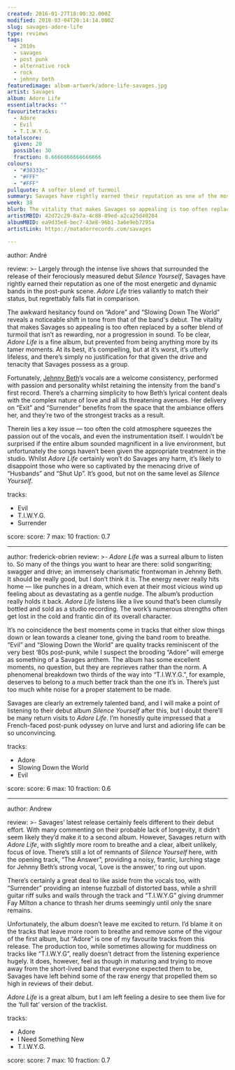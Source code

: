 ```yaml
---
created: 2016-01-27T18:00:32.000Z
modified: 2018-03-04T20:14:14.000Z
slug: savages-adore-life
type: reviews
tags:
  - 2010s
  - savages
  - post punk
  - alternative rock
  - rock
  - jehnny beth
featuredimage: album-artwork/adore-life-savages.jpg
artist: Savages
album: Adore Life
essentialtracks: ""
favouritetracks:
  - Adore
  - Evil
  - T.I.W.Y.G.
totalscore:
  given: 20
  possible: 30
  fraction: 0.6666666666666666
colours:
  - "#38333c"
  - "#FFF"
  - "#FFF"
pullquote: A softer blend of turmoil
summary: Savages have rightly earned their reputation as one of the most energetic and dynamic bands in the post-punk scene. Adore Life tries valiantly to match their status, but regrettably falls flat in comparison.
week: 38
blurb: The vitality that makes Savages so appealing is too often replaced by a softer blend of turmoil that isn’t as rewarding, nor a progression in sound.
artistMBID: 42d72c29-8a7a-4c88-89ed-a2ca25d40284
albumMBID: ea9d35e8-bec7-43e8-96b1-3a6e9eb7295a
artistLink: https://matadorrecords.com/savages

---
```


author: André

review: >-
  Largely through the intense live shows that surrounded the release of their ferociously measured debut *Silence Yourself*, Savages have rightly earned their reputation as one of the most energetic and dynamic bands in the post-punk scene. *Adore Life* tries valiantly to match their status, but regrettably falls flat in comparison. 
  
  The awkward hesitancy found on “Adore” and “Slowing Down The World” reveals a noticeable shift in tone from that of the band's debut. The vitality that makes Savages so appealing is too often replaced by a softer blend of turmoil that isn’t as rewarding, nor a progression in sound. To be clear, *Adore Life* is a fine album, but prevented from being anything more by its tamer moments. At its best, it’s compelling, but at it’s worst, it’s utterly lifeless, and there’s simply no justification for that given the drive and tenacity that Savages possess as a group. 
  
  Fortunately, [Jehnny Beth](/reviews/jehnny-beth-to-love-is-to-live/)’s vocals are a welcome consistency, performed with passion and personality whilst retaining the intensity from the band's first record. There’s a charming simplicity to how Beth’s lyrical content deals with the complex nature of love and all its threatening avenues. Her delivery on “Exit” and “Surrender” benefits from the space that the ambiance offers her, and they’re two of the strongest tracks as a result. 
  
  Therein lies a key issue — too often the cold atmosphere squeezes the passion out of the vocals, and even the instrumentation itself. I wouldn’t be surprised if the entire album sounded magnificent in a live environment, but unfortunately the songs haven’t been given the appropriate treatment in the studio. Whilst *Adore Life* certainly won’t do Savages any harm, it’s likely to disappoint those who were so captivated by the menacing drive of “Husbands” and “Shut Up”. It’s good, but not on the same level as *Silence Yourself*.

tracks:
  - Evil
  - ­T.I.W.Y.G.
  - ­Surrender

score:
  score: 7
  max: 10
  fraction: 0.7

---
author: frederick-obrien
review: >-
  *Adore Life* was a surreal album to listen to. So many of the things you want to hear are there: solid songwriting; swagger and drive; an immensely charismatic frontwoman in Jehnny Beth. It should be really good, but I don’t think it is. The energy never really hits home — like punches in a dream, which even at their most vicious wind up feeling about as devastating as a gentle nudge. The album’s production really holds it back. *Adore Life* listens like a live sound that’s been clumsily bottled and sold as a studio recording. The work’s numerous strengths often get lost in the cold and frantic din of its overall character. 
  
  It’s no coincidence the best moments come in tracks that either slow things down or lean towards a cleaner tone, giving the band room to breathe. “Evil” and “Slowing Down the World” are quality tracks reminiscent of the very best ‘80s post-punk, while I suspect the brooding “Adore” will emerge as something of a Savages anthem. The album has some excellent moments, no question, but they are reprieves rather than the norm. A phenomenal breakdown two thirds of the way into “T.I.W.Y.G.”, for example, deserves to belong to a much better track than the one it’s in. There’s just too much white noise for a proper statement to be made. 
  
  Savages are clearly an extremely talented band, and I will make a point of listening to their debut album *Silence Yourself* after this, but I doubt there’ll be many return visits to *Adore Life*. I’m honestly quite impressed that a French-faced post-punk odyssey on lurve and lurst and adioring life can be so unconvincing.

tracks:
  - Adore
  - ­Slowing Down the World
  - ­Evil

score:
  score: 6
  max: 10
  fraction: 0.6

---
author: Andrew

review: >-
  Savages’ latest release certainly feels different to their debut effort. With many commenting on their probable lack of longevity, it didn’t seem likely they’d make it to a second album. However, Savages return with *Adore Life*, with slightly more room to breathe and a clear, albeit unlikely, focus of love. There’s still a lot of remnants of *Silence Yourself* here, with the opening track, “The Answer”, providing a noisy, frantic, lurching stage for Jehnny Beth’s strong vocal, ‘Love is the answer,’ to ring out upon. 
  
  There’s certainly a great deal to like aside from the vocals too, with “Surrender” providing an intense fuzzball of distorted bass, while a shrill guitar riff sulks and wails through the track and “T.I.W.Y.G” giving drummer Fay Milton a chance to thrash her drums seemingly until only the snare remains. 
  
  Unfortunately, the album doesn’t leave me excited to return. I’d blame it on the tracks that leave more room to breathe and remove some of the vigour of the first album, but “Adore” is one of my favourite tracks from this release. The production too, while sometimes allowing for muddiness on tracks like “T.I.W.Y.G”, really doesn’t detract from the listening experience hugely. It does, however, feel as though in maturing and trying to move away from the short-lived band that everyone expected them to be, Savages have left behind some of the raw energy that propelled them so high in reviews of their debut. 
  
  *Adore Life* is a great album, but I am left feeling a desire to see them live for the ‘full fat’ version of the tracklist.

tracks:
  - Adore
  - ­I Need Something New
  - ­T.I.W.Y.G.

score:
  score: 7
  max: 10
  fraction: 0.7
